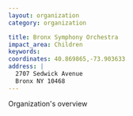 ```yaml
---
layout: organization
category: organization

title: Bronx Symphony Orchestra
impact_area: Children
keywords: 
coordinates: 40.869865,-73.903633
address: |
  2707 Sedwick Avenue
  Bronx NY 10468
---
```

Organization's overview
